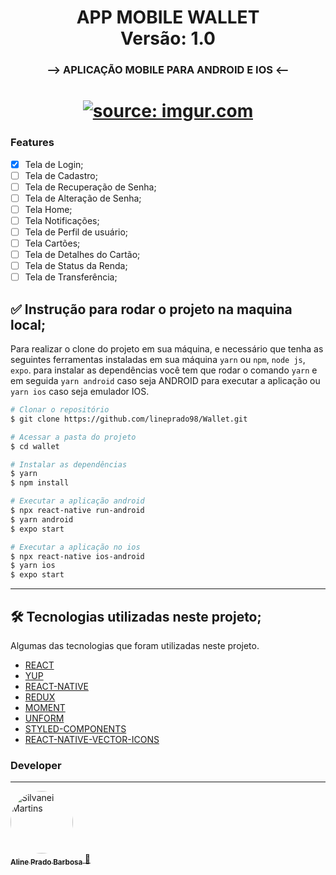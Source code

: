 <h1 align="center">
   APP MOBILE WALLET
    <br />
   Versão: 1.0
</h1>

<h3 align="center">

--> APLICAÇÃO MOBILE PARA ANDROID E IOS <--
</h3>

<h1 align="center">
    <a href="https://imgur.com/007uH7C"><img src="https://i.imgur.com/007uH7C.png" title="source: imgur.com" /></a>
    <br />
</h1>


### Features

- [X] Tela de Login;
- [ ] Tela de Cadastro;
- [ ] Tela de Recuperação de Senha;
- [ ] Tela de Alteração de Senha;
- [ ] Tela Home;
- [ ] Tela Notificações;
- [ ] Tela de Perfil de usuário;
- [ ] Tela Cartões;
- [ ] Tela de Detalhes do Cartão;
- [ ] Tela de Status da Renda;
- [ ] Tela de Transferência;

## ✅ Instrução para rodar o projeto na maquina local;

Para realizar o clone do projeto em sua máquina, e necessário que tenha as seguintes ferramentas instaladas em sua máquina `yarn` ou `npm`, `node js`, `expo`. para instalar as dependências você tem que rodar o comando `yarn` e em seguida `yarn android` caso seja ANDROID para executar a aplicação ou `yarn ios` caso seja emulador IOS.

```bash
# Clonar o repositório
$ git clone https://github.com/lineprado98/Wallet.git

# Acessar a pasta do projeto
$ cd wallet

# Instalar as dependências
$ yarn 
$ npm install

# Executar a aplicação android
$ npx react-native run-android
$ yarn android 
$ expo start

# Executar a aplicação no ios
$ npx react-native ios-android 
$ yarn ios
$ expo start
```

---

## 🛠 Tecnologias utilizadas neste  projeto;

Algumas das tecnologias que foram utilizadas neste projeto.

-   [REACT](https://pt-br.reactjs.org)
-   [YUP](https://github.com/jquense/yup)
-   [REACT-NATIVE](https://reactnative.dev/)
-   [REDUX](https://github.com/reduxjs/redux)
-   [MOMENT](https://github.com/moment/moment)
-   [UNFORM](https://github.com/unform/unform)
-   [STYLED-COMPONENTS](https://styled-components.com/)
-   [REACT-NATIVE-VECTOR-ICONS](https://phosphoricons.com/)


### Developer

---

<a href="https://github.com/lineprado98">
    <img
        style="border-radius:50%"
        src="https://github.com/lineprado98.png"
        width="100px;"
        alt="Silvanei Martins"
    />
    <br />
    <sub>
        <b>Aline Prado Barbosa</b>
    </sub>
</a>
     <a href="https://github.com/lineprado98" title="Aline Prado" >
    🚀
 </a>
